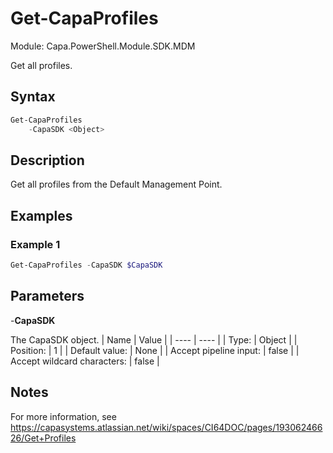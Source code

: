 # Get-CapaProfiles
Module: Capa.PowerShell.Module.SDK.MDM

Get all profiles.

## Syntax

```powershell
Get-CapaProfiles
	-CapaSDK <Object>
```

## Description

Get all profiles from the Default Management Point.

## Examples

### Example 1
```powershell
Get-CapaProfiles -CapaSDK $CapaSDK
```
    

## Parameters

-**CapaSDK**

The CapaSDK object.
| Name | Value |
| ---- | ---- |
| Type: | Object |
| Position: | 1 | 
| Default value: | None | 
| Accept pipeline input: | false | 
| Accept wildcard characters: | false | 


## Notes

For more information, see https://capasystems.atlassian.net/wiki/spaces/CI64DOC/pages/19306246626/Get+Profiles
